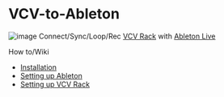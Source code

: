 # VCV-to-Ableton
![image](https://user-images.githubusercontent.com/29144912/111864509-5200e700-8972-11eb-85a0-786f6a09252f.png)
Connect/Sync/Loop/Rec [VCV Rack](https://vcvrack.com/) with [Ableton Live](https://www.ableton.com/en/live/)

How to/Wiki
* [Installation](https://github.com/ismaildalgatov/VCV-to-Ableton/wiki/Installation)
* [Setting up Ableton](https://github.com/ismaildalgatov/VCV-to-Ableton/wiki/Setting-up-Ableton)
* [Setting up VCV Rack](https://github.com/ismaildalgatov/VCV-to-Ableton/wiki/Setting-up-VCV-Rack)
